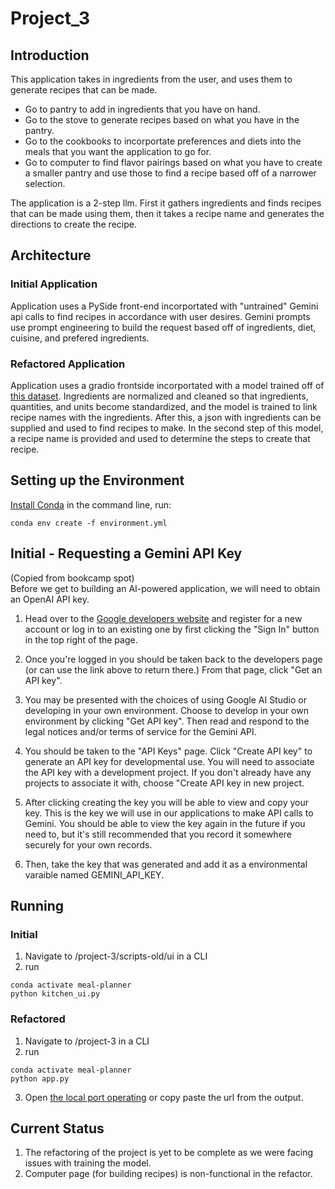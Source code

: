 # Project_3
## Introduction
This application takes in ingredients from the user, and uses them to generate recipes
that can be made.
- Go to pantry to add in ingredients that you have on hand.
- Go to the stove to generate recipes based on what you have in the pantry.
- Go to the cookbooks to incorportate preferences and diets into the meals that you
want the application to go for.
- Go to computer to find flavor pairings based on what you have to create a smaller pantry
and use those to find a recipe based off of a narrower selection.

The application is a 2-step llm. First it gathers ingredients and finds recipes
that can be made using them, then it takes a recipe name and generates the directions
to create the recipe.

## Architecture
### Initial Application
Application uses a PySide front-end incorportated with "untrained" Gemini api calls to find
recipes in accordance with user desires. Gemini prompts use prompt engineering to
build the request based off of ingredients, diet, cuisine, and prefered ingredients.

### Refactored Application
Application uses a gradio frontside incorportated with a model trained off of 
[this dataset](AkashPS11/recipes_data_food.com). Ingredients are normalized and cleaned
so that ingredients, quantities, and units become standardized, and the model is trained
to link recipe names with the ingredients. After this, a json with ingredients can
be supplied and used to find recipes to make. In the second step of this model, 
a recipe name is provided and used to determine the steps to create that recipe.

## Setting up the Environment
[Install Conda](https://docs.conda.io/projects/conda/en/stable/user-guide/install/index.html#)
in the command line, run:
```
conda env create -f environment.yml
```
## Initial - Requesting a Gemini API Key
(Copied from bookcamp spot)\
Before we get to building an AI-powered application, we will need to obtain an OpenAI API key.

1. Head over to the [Google developers website](https://ai.google.dev/gemini-api/docs/api-key) and register for a new account or log in to an existing one by first clicking the "Sign In" button in the top right of the page.

2. Once you're logged in you should be taken back to the developers page (or can use the link above to return there.) From that page, click "Get an API key".

3. You may be presented with the choices of using Google AI Studio or developing in your own environment. Choose to develop in your own environment by clicking "Get API key". Then read and respond to the legal notices and/or terms of service for the Gemini API.

4. You should be taken to the "API Keys" page. Click "Create API key" to generate an API key for developmental use. You will need to associate the API key with a development project. If you don't already have any projects to associate it with, choose "Create API key in new project.

5. After clicking creating the key you will be able to view and copy your key. This is the key we will use in our applications to make API calls to Gemini. You should be able to view the key again in the future if you need to, but it's still recommended that you record it somewhere securely for your own records.

6. Then, take the key that was generated and add it as a environmental varaible named GEMINI_API_KEY.

## Running
### Initial
1. Navigate to /project-3/scripts-old/ui in a CLI
2. run
```
conda activate meal-planner
python kitchen_ui.py
```
### Refactored
1. Navigate to /project-3 in a CLI
2. run
```
conda activate meal-planner
python app.py
```
3. Open [the local port operating](http://127.0.0.1:7860) or copy paste the url from the output.

## Current Status
1. The refactoring of the project is yet to be complete as we were facing issues
with training the model.
2. Computer page (for building recipes) is non-functional in the refactor.